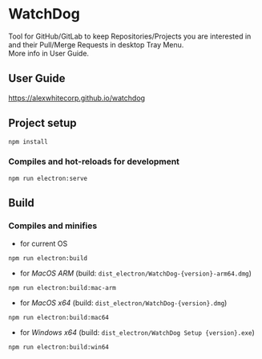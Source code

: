 # WatchDog
Tool for GitHub/GitLab to keep 
Repositories/Projects you are interested in 
and their Pull/Merge Requests in desktop Tray Menu.  
More info in User Guide.

## User Guide
https://alexwhitecorp.github.io/watchdog

## Project setup
```
npm install
```

### Compiles and hot-reloads for development
```
npm run electron:serve
```
## Build

### Compiles and minifies
- for current OS
```
npm run electron:build
```
- for *MacOS ARM* (build: `dist_electron/WatchDog-{version}-arm64.dmg`)
```
npm run electron:build:mac-arm
```
- for *MacOS x64* (build: `dist_electron/WatchDog-{version}.dmg`)
```
npm run electron:build:mac64
```
- for *Windows x64* (build: `dist_electron/WatchDog Setup {version}.exe`)
```
npm run electron:build:win64
```
